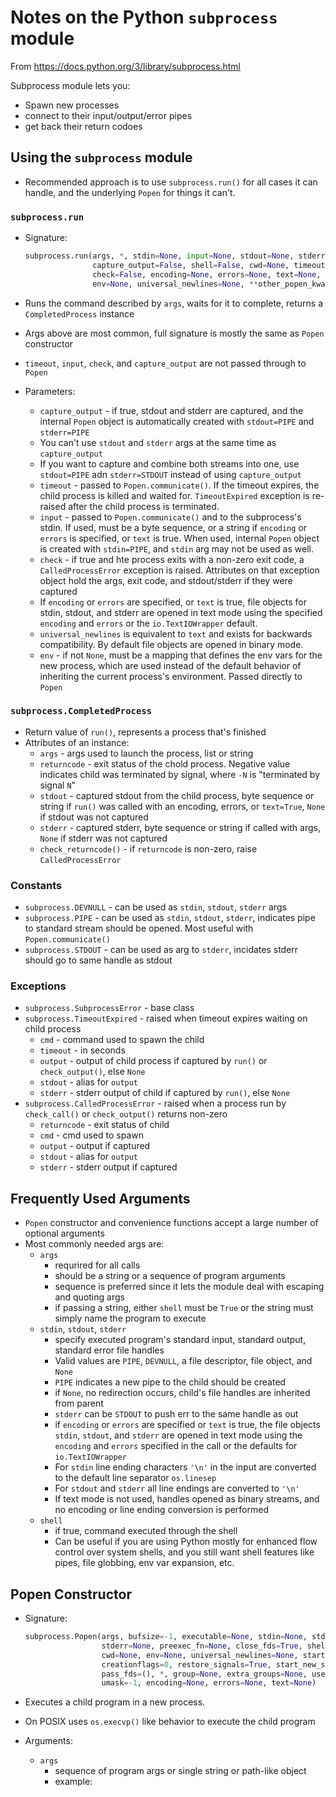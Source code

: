 # Notes on the Python `subprocess` module

From https://docs.python.org/3/library/subprocess.html

Subprocess module lets you:

* Spawn new processes
* connect to their input/output/error pipes
* get back their return codoes

## Using the `subprocess` module

* Recommended approach is to use `subprocess.run()` for all cases it can handle, and the underlying `Popen` for things it can't.

### `subprocess.run`

* Signature:

    ```Python
    subprocess.run(args, *, stdin=None, input=None, stdout=None, stderr=None,
                   capture_output=False, shell=False, cwd=None, timeout=None,
                   check=False, encoding=None, errors=None, text=None,
                   env=None, universal_newlines=None, **other_popen_kwargs)
    ```

* Runs the command described by `args`, waits for it to complete, returns a `CompletedProcess` instance
* Args above are most common, full signature is mostly the same as `Popen` constructor
* `timeout`, `input`, `check`, and `capture_output` are not passed through to `Popen`
* Parameters:
    * `capture_output` - if true, stdout and stderr are captured, and the internal `Popen` object is automatically created with `stdout=PIPE` and `stderr=PIPE`
    * You can't use `stdout` and `stderr` args at the same time as `capture_output`
    * If you want to capture and combine both streams into one, use `stdout=PIPE` adn `stderr=STDOUT` instead of using `capture_output`
    * `timeout` - passed to `Popen.communicate()`. If the timeout expires, the child process is killed and waited for. `TimeoutExpired` exception is re-raised after the child process is terminated.
    * `input` - passed to `Popen.communicate()` and to the subprocess's stdin. If used, must be a byte sequence, or a string if `encoding` or `errors` is specified, or `text` is true. When used, internal `Popen` object is created with `stdin=PIPE`, and `stdin` arg may not be used as well.
    * `check` - if true and hte process exits with a non-zero exit code, a `CalledProcessError` exception is raised. Attributes on that exception object hold the args, exit code, and stdout/stderr if they were captured
    * If `encoding` or `errors` are specified, or `text` is true, file objects for stdin, stdout, and stderr are opened in text mode using the specified `encoding` and `errors` or the `io.TextIOWrapper` default.
    * `universal_newlines` is equivalent to `text` and exists for backwards compatibility. By default file objects are opened in binary mode.
    * `env` - if not `None`, must be a mapping that defines the env vars for the new process, which are used instead of the default behavior of inheriting the current process's environment. Passed directly to `Popen`

### `subprocess.CompletedProcess`

* Return value of `run()`, represents a process that's finished
* Attributes of an instance:
    * `args` - args used to launch the process, list or string
    * `returncode` - exit status of the chold process. Negative value indicates child was terminated by signal, where `-N` is "terminated by signal `N`"
    * `stdout` - captured stdout from the child process, byte sequence or string if `run()` was called with an encoding, errors, or `text=True`, `None` if stdout was not captured
    * `stderr` - captured stderr, byte sequence or string if called with args, `None` if stderr was not captured
    * `check_returncode()` - if `returncode` is non-zero, raise `CalledProcessError`

### Constants

* `subprocess.DEVNULL` - can be used as `stdin`, `stdout`, `stderr` args
* `subprocess.PIPE` - can be used as `stdin`, `stdout`, `stderr`, indicates pipe to standard stream should be opened. Most useful with `Popen.communicate()`
* `subprocess.STDOUT` - can be used as arg to `stderr`, incidates stderr should go to same handle as stdout

### Exceptions

* `subprocess.SubprocessError` - base class
* `subprocess.TimeoutExpired` - raised when timeout expires waiting on child process
    * `cmd` - command used to spawn the child
    * `timeout` - in seconds
    * `output` - output of child process if captured by `run()` or `check_output()`, else `None`
    * `stdout` - alias for `output`
    * `stderr` - stderr output of child if captured by `run()`, else `None`
* `subprocess.CalledProcessError` - raised when a process run by `check_call()` or `check_output()` returns non-zero
    * `returncode` - exit status of child
    * `cmd` - cmd used to spawn
    * `output` - output if captured
    * `stdout` - alias for `output`
    * `stderr` - stderr output if captured

## Frequently Used Arguments

* `Popen` constructor and convenience functions accept a large number of optional arguments
* Most commonly needed args are:
    * `args`
        * requrired for all calls
        * should be a string or a sequence of program arguments
        * sequence is preferred since it lets the module deal with escaping and quoting args
        * if passing a string, either `shell` must be `True` or the string must simply name the program to execute
    * `stdin`, `stdout`, `stderr`
        * specify executed program's standard input, standard output, standard error file handles
        * Valid values are `PIPE`, `DEVNULL`, a file descriptor, file object, and `None`
        * `PIPE` indicates a new pipe to the child should be created
        * if `None`, no redirection occurs, child's file handles are inherited from parent
        * `stderr` can be `STDOUT` to push err to the same handle as out
        * if `encoding` or `errors` are specified or `text` is true, the file objects `stdin`, `stdout`, and `stderr` are opened in text mode using the `encoding` and `errors` specified in the call or the defaults for `io.TextIOWrapper`
        * For `stdin` line ending characters `'\n'` in the input are converted to the default line separator `os.linesep`
        * For `stdout` and `stderr` all line endings are converted to `'\n'`
        * If text mode is not used, handles opened as binary streams, and no encoding or line ending conversion is performed
    * `shell`
        * if true, command executed through the shell
        * Can be useful if you are using Python mostly for enhanced flow control over system shells, and you still want shell features like pipes, file globbing, env var expansion, etc.

## Popen Constructor

* Signature:

    ```Python
    subprocess.Popen(args, bufsize=-1, executable=None, stdin=None, stdout=None,
                     stderr=None, preexec_fn=None, close_fds=True, shell=False,
                     cwd=None, env=None, universal_newlines=None, startupinfo=None,
                     creationflags=0, restore_signals=True, start_new_session=False,
                     pass_fds=(), *, group=None, extra_groups=None, user=None,
                     umask=-1, encoding=None, errors=None, text=None)
    ```

* Executes a child program in a new process.
* On POSIX uses `os.execvp()` like behavior to execute the child program
* Arguments:
    * `args`
        * sequence of program args or single string or path-like object
        * example: 

        
